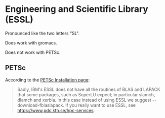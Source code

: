 # Engineering and Scientific Library (ESSL)

Pronounced like the two letters "SL".

Does work with gromacs.

Does not work with PETSc.

## PETSc

According to the [PETSc Installation page](https://www.mcs.anl.gov/petsc/documentation/installation.html):

> Sadly, IBM's ESSL does not have all the routines of BLAS and LAPACK that some packages, such as SuperLU expect; in particular slamch, dlamch and xerbla. In this case instead of using ESSL we suggest --download-fblaslapack. If you really want to use ESSL, see https://www.pdc.kth.se/hpc-services.

